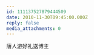 ```yaml
---
id: 111137527879444509
date: 2010-11-30T09:45:00.000Z
reply: false
media_attachments: 0
---
```


唐人游好礼送博主 ​​​​

